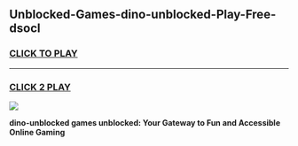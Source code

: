 
## Unblocked-Games-dino-unblocked-Play-Free-dsocl
<h3>
<a href="https://premium76.site?title=dino-unblocked&ref=10A">CLICK TO PLAY</a></h3>
<hr>

<h3>
<a href="https://premium76.site?title=dino-unblocked&ref=10A">CLICK 2 PLAY</a>
  
</h3>

<a href="https://premium76.site?title=dino-unblocked&ref=10A"><img src="https://clearcache.store/games.png"></a>


**dino-unblocked games unblocked: Your Gateway to Fun and Accessible Online Gaming**
